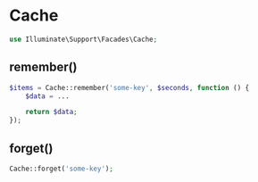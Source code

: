 # Cache

```php
use Illuminate\Support\Facades\Cache;
```

## remember()

```php
$items = Cache::remember('some-key', $seconds, function () {
    $data = ...

    return $data;
});
```

## forget()

```php
Cache::forget('some-key');
```
